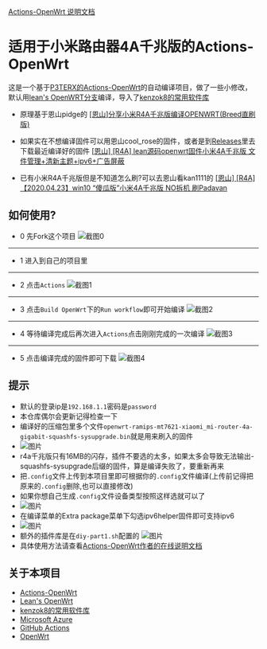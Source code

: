 [Actions-OpenWrt 说明文档](https://p3terx.com/archives/build-openwrt-with-github-actions.html)

# 适用于小米路由器4A千兆版的Actions-OpenWrt

这是一个基于[P3TERX的Actions-OpenWrt](https://github.com/P3TERX/Actions-OpenWrt)的自动编译项目，做了一些小修改，默认用[lean's OpenWRT分支](https://github.com/coolsnowwolf/lede)编译，导入了[kenzok8的常用软件库](https://github.com/kenzok8/small-package)

- 原理基于恩山pidge的
[[恩山]分享小米R4A千兆版编译OPENWRT(Breed直刷版)](https://www.right.com.cn/forum/forum.php?mod=viewthread&tid=4052254)

- 如果实在不想编译固件可以用恩山cool_rose的固件，或者是到[Releases](https://github.com/Plutonium141/XiaoMi-R4A-Gigabit-Actions-OpenWrt/releases)里去下载最近编译好的固件
[[恩山] [R4A] lean源码openwrt固件小米4A千兆版 文件管理+清新主题+ipv6+广告屏蔽](https://www.right.com.cn/forum/thread-4083541-1-1.html)

- 已有小米R4A千兆版但是不知道怎么刷?可以去恩山看kan1111的
[[恩山] [R4A] 【2020.04.23】win10 “傻瓜版”小米4A千兆版 NO拆机 刷Padavan](https://www.right.com.cn/forum/thread-4007071-1-1.html)

## 如何使用?

- 0 先Fork这个项目
![截图0](https://user-images.githubusercontent.com/62324696/149093848-61c37f29-78ef-47e3-8d76-e110db0a353c.jpg)
---
- 1 进入到自己的项目里
---
- 2 点击`Actions`
![截图1](https://user-images.githubusercontent.com/62324696/149089269-af2e0149-c177-4a23-ac4d-ea962b3cf499.jpg)
---
- 3 点击`Build OpenWrt`下的`Run workflow`即可开始编译
![截图2](https://user-images.githubusercontent.com/62324696/149091183-c26f7a8a-8841-444d-ad77-0b5cc4b8795b.jpg)
---
- 4 等待编译完成后再次进入`Actions`点击刚刚完成的一次编译
![截图3](https://user-images.githubusercontent.com/62324696/149091977-5dc23449-d6d9-427e-ae50-bcd504abb544.jpg)
---
- 5 点击编译完成的固件即可下载
![截图4](https://user-images.githubusercontent.com/62324696/149092391-6645411b-ec2e-4074-ae32-d74c0d5ed32d.jpg)

## 提示

- 默认的登录ip是`192.168.1.1`密码是`password`
- 本仓库偶尔会更新记得检查一下
- 编译好的压缩包里多个文件`openwrt-ramips-mt7621-xiaomi_mi-router-4a-gigabit-squashfs-sysupgrade.bin`就是用来刷入的固件
- ![图片](https://user-images.githubusercontent.com/62324696/161236877-316fd2ad-3bb5-4fa0-9541-f2a24059a923.png)
- r4a千兆版只有16MB的闪存，插件不要选的太多，如果太多会导致无法输出-squashfs-sysupgrade后缀的固件，算是编译失败了，要重新再来
- 把`.config`文件上传到本项目里即可根据你的`.config`文件编译(上传前记得把原来的`.config`删除,也可以直接修改)
- 如果你想自己生成`.config`文件设备类型按照这样选就可以了
- ![图片](https://user-images.githubusercontent.com/62324696/161233565-65c2a229-7aff-4828-aa1a-ff44e421c0d1.png) 
- 在编译菜单的Extra package菜单下勾选ipv6helper固件即可支持ipv6
- ![图片](https://user-images.githubusercontent.com/62324696/161233982-f2d692d2-20d0-4e52-8363-6e27dc3e5aac.png)
- 额外的插件库是在`diy-part1.sh`配置的
![图片](https://user-images.githubusercontent.com/62324696/161236686-54172b1c-ff83-414a-9f43-771b8d480074.png)
- 具体使用方法请查看[Actions-OpenWrt作者的在线说明文档](https://p3terx.com/archives/build-openwrt-with-github-actions.html)

## 关于本项目

- [Actions-OpenWrt](https://github.com/P3TERX/Actions-OpenWrt)
- [Lean's OpenWrt](https://github.com/coolsnowwolf/lede)
- [kenzok8的常用软件库](https://github.com/kenzok8/small-package)
- [Microsoft Azure](https://azure.microsoft.com)
- [GitHub Actions](https://github.com/features/actions)
- [OpenWrt](https://github.com/openwrt/openwrt)
